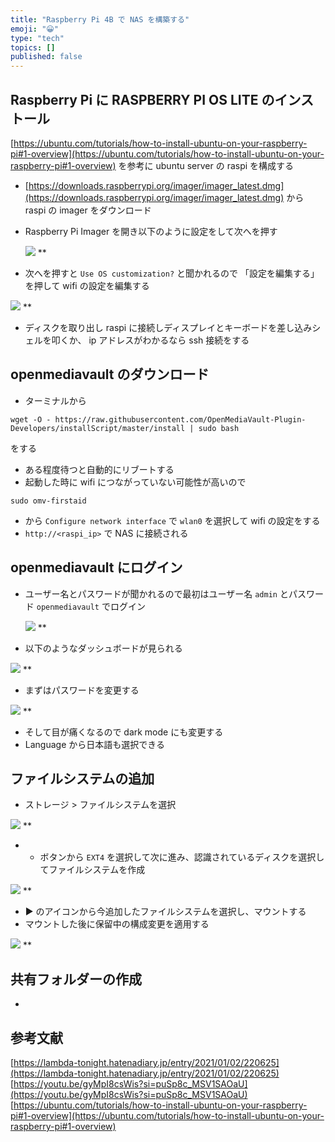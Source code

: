 ```yaml
---
title: "Raspberry Pi 4B で NAS を構築する"
emoji: "😀"
type: "tech"
topics: []
published: false
---
```




## Raspberry Pi に RASPBERRY PI OS LITE のインストール

[https://ubuntu.com/tutorials/how-to-install-ubuntu-on-your-raspberry-pi#1-overview](https://ubuntu.com/tutorials/how-to-install-ubuntu-on-your-raspberry-pi#1-overview)
を参考に ubuntu server の raspi を構成する

* [https://downloads.raspberrypi.org/imager/imager_latest.dmg](https://downloads.raspberrypi.org/imager/imager_latest.dmg) から raspi の imager をダウンロード
* Raspberry Pi Imager を開き以下のように設定をして次へを押す

    ![](/images/a15ae16c-913e-4774-a6d1-1099df5863ce/%E3%82%B9%E3%82%AF%E3%83%AA%E3%83%BC%E3%83%B3%E3%82%B7%E3%83%A7%E3%83%83%E3%83%88_2024-04-08_22.34.03.png)
    **
* 次へを押すと `Use OS customization?` と聞かれるので 「設定を編集する」を押して wifi の設定を編集する

![](/images/c50f23ed-7cfc-47af-964c-0928236bf4e6/%E3%82%B9%E3%82%AF%E3%83%AA%E3%83%BC%E3%83%B3%E3%82%B7%E3%83%A7%E3%83%83%E3%83%88_2024-04-08_21.22.58.png)
**

* ディスクを取り出し raspi に接続しディスプレイとキーボードを差し込みシェルを叩くか、 ip アドレスがわかるなら ssh 接続をする

## **openmediavault のダウンロード**

* ターミナルから

```shell
wget -O - https://raw.githubusercontent.com/OpenMediaVault-Plugin-Developers/installScript/master/install | sudo bash
```

をする

* ある程度待つと自動的にリブートする
* 起動した時に wifi につながっていない可能性が高いので

```shell
sudo omv-firstaid
```

* から `Configure network interface` で `wlan0` を選択して wifi の設定をする
* `http://<raspi_ip>` で NAS に接続される

## openmediavault にログイン

* ユーザー名とパスワードが聞かれるので最初はユーザー名 `admin` とパスワード `openmediavault` でログイン

    ![](/images/91f9eb0d-b142-45eb-bcb0-92886e316214/%E3%82%B9%E3%82%AF%E3%83%AA%E3%83%BC%E3%83%B3%E3%82%B7%E3%83%A7%E3%83%83%E3%83%88_2024-04-08_23.46.10.png)
    **
* 以下のようなダッシュボードが見られる

![](/images/4c0c7d12-f1db-4d15-9fb3-1a1d2eae34c8/%E3%82%B9%E3%82%AF%E3%83%AA%E3%83%BC%E3%83%B3%E3%82%B7%E3%83%A7%E3%83%83%E3%83%88_2024-04-08_23.47.25.png)
**

* まずはパスワードを変更する

![](/images/60b8a0ff-0d61-4253-a6e9-25ccb603d16a/%E3%82%B9%E3%82%AF%E3%83%AA%E3%83%BC%E3%83%B3%E3%82%B7%E3%83%A7%E3%83%83%E3%83%88_2024-04-08_23.49.15.png)
**

* そして目が痛くなるので dark mode にも変更する
* Language から日本語も選択できる

## ファイルシステムの追加

* ストレージ > ファイルシステムを選択

![](/images/f2d4722b-2caf-4544-bbd8-98e5eb23a9f5/%E3%82%B9%E3%82%AF%E3%83%AA%E3%83%BC%E3%83%B3%E3%82%B7%E3%83%A7%E3%83%83%E3%83%88_2024-04-08_23.51.19.png)
**

* + ボタンから `EXT4` を選択して次に進み、認識されているディスクを選択してファイルシステムを作成

![](/images/b121f549-ab26-4bb6-8db0-37ea8b16cf36/%E3%82%B9%E3%82%AF%E3%83%AA%E3%83%BC%E3%83%B3%E3%82%B7%E3%83%A7%E3%83%83%E3%83%88_2024-04-08_23.57.01.png)
**

* ▶️ のアイコンから今追加したファイルシステムを選択し、マウントする
* マウントした後に保留中の構成変更を適用する

![](/images/bc7bfcce-0251-4f78-834c-bd35243dfc24/%E3%82%B9%E3%82%AF%E3%83%AA%E3%83%BC%E3%83%B3%E3%82%B7%E3%83%A7%E3%83%83%E3%83%88_2024-04-09_0.07.56.png)
**

## 共有フォルダーの作成

* 

## 参考文献

[https://lambda-tonight.hatenadiary.jp/entry/2021/01/02/220625](https://lambda-tonight.hatenadiary.jp/entry/2021/01/02/220625)
[https://youtu.be/gyMpI8csWis?si=puSp8c_MSV1SAOaU](https://youtu.be/gyMpI8csWis?si=puSp8c_MSV1SAOaU)
[https://ubuntu.com/tutorials/how-to-install-ubuntu-on-your-raspberry-pi#1-overview](https://ubuntu.com/tutorials/how-to-install-ubuntu-on-your-raspberry-pi#1-overview)